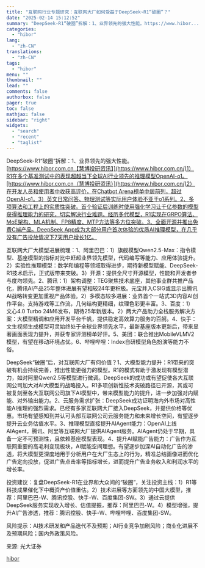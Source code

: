 ```yaml
---
title: "互联网行业专题研究：互联网大厂如何受益于DeepSeek~R1“破圈”？"
date: "2025-02-14 15:12:52"
summary: "DeepSeek-R1“破圈”拆解：1、业界领先的强大性能。https://www.hibor..."
categories:
  - "hibor"
lang:
  - "zh-CN"
translations:
  - "zh-CN"
tags:
  - "hibor"
menu: ""
thumbnail: ""
lead: ""
comments: false
authorbox: false
pager: true
toc: false
mathjax: false
sidebar: "right"
widgets:
  - "search"
  - "recent"
  - "taglist"
---
```


DeepSeek-R1“破圈”拆解：1、业界领先的强大性能。[https://www.hibor.com.cn【慧博投研资讯】](https://www.hibor.com.cn/)1）R1在多个基准测试中的表现超越当下全球AI行业领先的推理模型OpenAI-o1。[https://www.hibor.com.cn（慧博投研资讯）](https://www.hibor.com.cn/)2）在开发人员和使用者中收获高评价，在Chatbot Arena榜单中居前列，超过OpenAI-o1。3）英文日常问答、物理测试等实际用户体验不亚于o1系列。2、多项算法和工程上的实质性突破。首个验证后训练时使用强化学习让千亿参数的模型获得推理能力的研究，切实解决行业难题。经历多代模型，R1实现在GRPO算法、MoE架构、MLA机制、FP8精度、MTP方法等多方位突破。3、全面开源并推出免费C端产品。DeepSeek App成为大部分用户首次体验的优质AI推理模型，在几乎没有广告投放情况下7天用户增长1亿。

互联网大厂大模型进展梳理：1、阿里巴巴：1）旗舰模型Qwen2.5-Max：指令模型、基座模型的指标对比中赶超业界领先模型，代码编写等能力、应用体验提升。2）实验性推理模型：数学和编程等领域取得进步，期待新模型赋能、DeepSeek-R1技术启示，正式版带来突破。3）开源：提供全尺寸开源模型，性能和开发者参与度均领先。2、腾讯：1）架构调整：TEG聚焦技术底座，其他事业群共推产品化，腾讯AI产品25年整体进展有望相较24年更积极。元宝并入CSIG或显示出腾讯AI战略转变更加重视产品体验。2）多模态较多进展：业界首个一站式3D内容AI创作平台。支持游戏等工作流，几何结构更精细，纹理色彩更丰富。3、百度：1）文心4.0 Turbo 24M6发布，期待25年新版本。2）两大产品助力全栈服务解决方案：大模型精调和应用开发平台千帆，提供稳定高效算力服务的百舸。4、快手：文生视频生成模型可灵始终处于全球业界领先水平，最新基座版本更新后，带来显著画面表现力提升，并获专家评测榜单好评。5、美团：联合推出MobileVLMV2模型，有望在移动环境占优。6、哔哩哔哩：Index自研模型角色扮演等能力不俗。

DeepSeek“破圈”后，对互联网大厂有何价值？1、大模型能力提升：R1带来的突破有机会持续完善，推出性能更强力的模型。R1的模式有助于激发现有模型潜力，如对阿里Qwen2.5等模型进行微调。DeepSeek的成功或有望促使各大互联网公司加大对AI大模型的战略投入。R1多项创新性技术突破路径已开源，其或可被复刻至各大互联网公司旗下AI模型中，带来模型能力的提升，进一步加强对内赋能、对外输出能力。2、云服务需求扩张：DeepSeek成功证明海内外市场对高性能AI推理的强烈需求。已经有多家互联网大厂接入DeepSeek，并提供价格等优惠。市场有望感知到并认可头部互联网公司云服务能力和未来增长空间，有望逐步提升云业务估值水平。3、推理模型直接提升AIAgent能力：OpenAI上线AIAgent，腾讯、阿里等互联网大厂提供AIAgent服务。AIAgent仍处于早期，具备一定不可预测性，且依赖基座模型表现。4、提升AI赋能广告能力：广告作为互联网重要的高毛利变现板块，AI赋能空间理想。有望逐步加深AI自动化广告的渗透，将大模型更深度地用于分析用户在大厂生态上的行为，精准总结画像进而优化广告定向投放，促进广告点击率等指标增长，进而提升广告业务收入和利润水平的增长率。

投资建议：复盘DeepSeek-R1在业界和大众间的“破圈”，关注投资主线：1）R1等科技成果催化下中概资产价值重估。2）技术进展等方面领先的中国大模型，推荐：阿里巴巴-W、腾讯控股、快手-W、百度集团-SW。3）通过云提供DeepSeek服务实现收入增长、估值提振，推荐：阿里巴巴-W。4）模型增强，提升AI广告渗透，推荐：腾讯控股、快手-W、哔哩哔哩、百度集团-SW。

风险提示：AI技术研发和产品迭代不及预期；AI行业竞争加剧风险；商业化进展不及预期风险；国内外政策风险。

来源: 光大证券

[hibor](https://www.hibor.com.cn/data/27ee806602b89c97ea8800571fac39c6.html)

